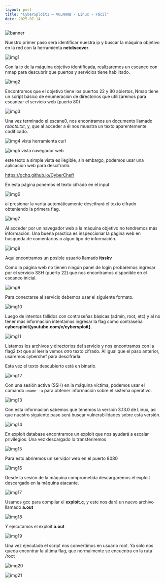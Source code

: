 ```yaml
---
layout: post
title: "CyberSploit1 – VULNHUB - Linux - Fácil"
date: 2025-07-14
---
```

![banner](/secnotes/assets/img/cybersploit/banner.png)


Nuestro primer paso será identificar nuestra ip y buscar la máquina objetivo en la red con la herramienta **netdiscover**.

![img1](/secnotes/assets/img/cybersploit/1.png)
 
Con la ip de la máquina objetivo identificada, realizaremos un escaneo con nmap para descubrir que puertos y servicios tiene habilitado.
 
![img2](/secnotes/assets/img/cybersploit/2.png)

Encontramos que el objetivo tiene los puertos 22 y 80 abiertos, Nmap tiene un script básico de enumeración de directorios que utilizaremos para escanear el servicio web (puerto 80)

 ![img3](/secnotes/assets/img/cybersploit/3.png)

Una vez terminado el escane0, nos encontramos un documento llamado _robots.txt_, y, que al acceder a él nos muestra un texto aparentemente codificado.

 ![img4](/secnotes/assets/img/cybersploit/4.png)
vista herramienta curl

 ![img5](/secnotes/assets/img/cybersploit/5.png)
vista navegador web

este texto a simple vista es ilegible, sin embargo, podemos usar una aplicacion web para descifrarlo.

https://gchq.github.io/CyberChef/  

En esta página ponemos el texto cifrado en el input.

![img6](/secnotes/assets/img/cybersploit/6.png)

al presionar la varita automáticamente descifrará el texto cifrado obteniendo la primera flag.

![img7](/secnotes/assets/img/cybersploit/7.png)

Al acceder por un navegador web a la máquina objetivo no tendremos más información. Una buena practica es inspeccionar la página web en búsqueda de comentarios o algun tipo de  información. 

 ![img8](/secnotes/assets/img/cybersploit/8.png)

Aquí encontramos un posible usuario llamado **itsskv**
 
Como la página web no tienen ningún panel de login probaremos ingresar por el servicio SSH (puerto 22) que nos encontramos disponible en el escaneo inicial.

 ![img9](/secnotes/assets/img/cybersploit/9.png)
 
Para conectarse al servicio debemos usar el siguiente formato.

![img10](/secnotes/assets/img/cybersploit/10.png)
 
Luego de intentos fallidos con contraseñas básicas (admin, root, etc) y al no tener más información intentamos ingresar la flag como contraseña **cybersploit{youtube.com/c/cybersploit}**.

![img11](/secnotes/assets/img/cybersploit/11.png)
 
Listamos los archivos y directorios del servicio y nos encontramos con la flag2.txt que al leerla vemos otro texto cifrado. Al igual que el paso anterior, usaremos cyberchef para descifrarla.

Esta vez el texto descubierto está en binario.

![img12](/secnotes/assets/img/cybersploit/12.png)

Con una sesión activa (SSH) en la máquina víctima, podemos usar el comando `uname -a` para obtener información sobre el sistema operativo.

 ![img13](/secnotes/assets/img/cybersploit/13.png)
 
Con esta informacion sabemos que tenemos la versión 3.13.0 de Linux, asi que nuestro siguiente paso será buscar vulnerabilidades sobre esta versión.

![img14](/secnotes/assets/img/cybersploit/14.png)
 
En exploit database encontramos un exploit que nos ayudará a escalar privilegios.
Una vez descargado lo transferiremos 

![img15](/secnotes/assets/img/cybersploit/15.png)
 
Para esto abriremos un servidor web en el puerto 8080

![img16](/secnotes/assets/img/cybersploit/16.png)
 
Desde la sesión de la máquina comprometida descargaremos el exploit descargado en la máquina atacante.

![img17](/secnotes/assets/img/cybersploit/17.png)
 
Usamos gcc para compilar el **exploit.c**, y este nos dará un nuevo archivo llamado **a.out**

![img18](/secnotes/assets/img/cybersploit/18.png)

Y ejecutamos el exploit **a.out**

![img19](/secnotes/assets/img/cybersploit/19.png) 

Una vez ejecutado el script nos convertimos en usuario root. Ya solo nos queda encontrar la última flag, que normalmente se encuentra en la ruta /root

![img20](/secnotes/assets/img/cybersploit/20.png)

![img21](/secnotes/assets/img/cybersploit/21.png)
